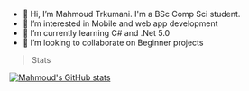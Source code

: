 - 👋 Hi, I’m Mahmoud Trkumani. I'm a BSc Comp Sci student.
- 👀 I’m interested in Mobile and web app development
- 🌱 I’m currently learning C# and .Net 5.0
- 💞️ I’m looking to collaborate on Beginner projects

<!---
MahmoudTurkmani/MahmoudTurkmani is a ✨ special ✨ repository because its `README.md` (this file) appears on your GitHub profile.
You can click the Preview link to take a look at your changes.
--->
> Stats

[![Mahmoud's GitHub stats](https://github-readme-stats.vercel.app/api?username=MahmoudTurkmani)](https://github.com/anuraghazra/github-readme-stats)
